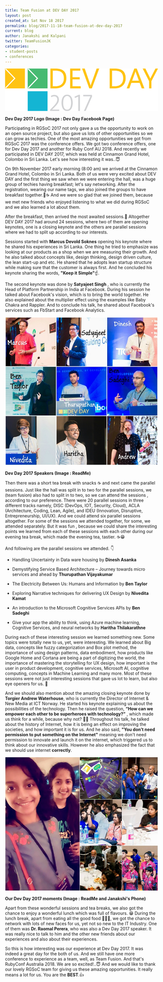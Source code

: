 ```yaml
---
title: Team Fusion at DEV DAY 2017
layout: post
created_at: Sat Nov 18 2017
permalink: blog/2017-11-18-team-fusion-at-dev-day-2017
current: blog
author: Janakshi and Kalpani
twitter: TeamFusionJK
categories: 
- student-posts
- conferences
---
```


![Team Fusion at Dev Day 2017](/img/blog/2017/2017-11-18-dev-day-2017-logo.png)
<div class="image-credits"><b>Dev Day 2017 Logo (Image : Dev Day Facebook Page)</b></div>


Participating in RGSoC 2017 not only gave a us the opportunity to work on an open source project, but also gave us lots of other opportunities so we can grow as techies. One of the most amazing opportunities we got from RGSoC 2017 was the conference offers. We got two conference offers, one for Dev Day 2017 and another for Ruby Conf AU 2018. And recently we participated in DEV DAY 2017, which was held at Cinnamon Grand Hotel, Colombo in Sri Lanka. Let's see how interesting it was..😇

On 9th November 2017 early morning (8:00 am) we arrived at the Cinnamon Grand Hotel, Colombo in Sri Lanka. Both of us were very excited about DEV DAY and the first thing we saw when we were entering the hall, was a huge group of techies having breakfast; let's say networking. After the registration, wearing our name tags, we also joined the groups to have breakfast together.🥪☕ And we were so glad that we joined them, because we met new friends who enjoyed listening to what we did during RGSoC and we also learned a lot about them. 

After the breakfast, then arrived the most awaited sessions.🎉 Altogether DEV DAY 2017 had around 24 sessions, where two of them are opening keynotes, one is a closing keynote and the others are parallel sessions where we had to split up according to our interests.

Sessions started with **Marcus Devold Soknes** opening his keynote where he shared his experiences in Sri Lanka. One thing he tried to emphasize was looking at our products as a shop when we are measuring their growth. And he also talked about concepts like, design thinking, design driven culture, the lean start-up and etc. He shared that he adopts lean startup structure while making sure that the customer is always first. And he concluded his keynote sharing the words, **"Keep it Simple"**☝.

The second keynote was done by **Satyajeet Singh** , who is currently the Head of Platform Partnership in India at Facebook. During his session he talked about Facebook's vision, which is to bring the world together. He also explained about the multiplier effect using the examples like Baby Chakra and Rappler. And to conclude his talk, he shared about Facebook's services such as FbStart and Facebook Analytics. 

![Team Fusion at Dev Day 2017](/img/blog/2017/2017-11-18-dev-day-speakers.jpg)
<div class="image-credits"><b>Dev Day 2017 Speakers (Image : ReadMe)</b></div>


Then there was a short tea break with snacks ☕ and next came the parallel sessions. Just like the hall was split in to two for the parallel sessions, we (team fusion) also had to split in to two, so we can attend the sessions , according to our preference. There were 20 parallel sessions in three different tracks namely, DISC (DevOps, IOT, Security, Cloud), ACLA (Architecture, Coding, Lean, Agile), and IDEU (Innovation, Disruptive, Entrepreneurship, UI/UX). And we could attend six parallel sessions altogether. For some of the sessions we attended together, for some, we attended separately. But it was fun , because we could share the interesting points we learned from each of these sessions with each other during our evening tea break, which made
the evening tea, tastier. ☕😁

And following are the parallel sessions we attended. 👇

* Handling Uncertainty in Data ware housing by **Dinesh Asanka**

* Demystifying Service Based Architecture – Journey towards micro services and ahead by **Thurupathan Vijayakumar**

* The Electricity Between Us: Humans and Information by **Ben Taylor**

* Exploring Narrative techniques for delivering UX Design by **Nivedita Kamat**

* An introduction to the Microsoft Cognitive Services APIs by **Ben Sadeghi** 

* Give your app the ability to think, using Azure machine learning, Cognitive Services, and neural networks by **Haritha Thilakarathne** 

During each of these interesting session we learned something new. Some topics were totally new to us, yet, were interesting. We learned about Big data, concepts like fuzzy categorization and Box plot method, the importance of using design patterns, data embodiment, how products like Google Home and Cortana are being a part of digitizing the world, the importance of mastering the storytelling for UX design, how important is the user in product development, cognitive services, Microsoft AI, cognitive computing, concepts in Machine Learning and many more. Most of these sessions were not just interesting sessions that gave us lot to learn, but also eye openers for us. 👀

And we should also mention about the amazing closing keynote done by **Torgier Andrew Waterhouse**, who is currently the Director of Internet & New Media at ICT Norway. He started his keynote explaining us about the possibilities of the technology. Then he raised the question, **“How can we empower each other to be superheroes with technology?”** , which made us think for a while, because why not? 💪🚀 Throughout his talk, he talked about the history of Internet, how it is being an effect on improving the societies, and how important it is for us. And he also said, **"You don’t need permission to put something on the Internet"** meaning we don't need permission to innovate and launch it on the internet, which triggered us to think about our innovative skills. However he also emphasized the fact that we should use internet **correctly**.

![Team Fusion at Dev Day 2017](/img/blog/2017/2017-11-18-dev-day-moments.jpg)
<div class="image-credits"><b>Our Dev Day 2017 moments (Image : ReadMe and Janakshi's Phone)</b></div>


Apart from these wonderful sessions and tea breaks, we also got the chance to enjoy a wonderful lunch which was full of flavours. 😁 During the lunch break, apart from eating all the good food 🍝🍨🍰, we got the chance to network with lots of new faces for us, yet not so new to the IT Industry. One of them was **Dr. Raomal Perera**, who was also a Dev Day 2017 speaker. It was really nice to talk to him and the other new friends about our experiences and also about their experiences.

So this is how interesting was our experience at Dev Day 2017. It was indeed a great day for the both of us. And we still have one more conference to experience as a team, well, as Team Fusion. And that's RubyConf Australia 2018. We are so excited!..😇 And we would like to thank our lovely RGSoC team for giving us these amazing opportunities. It really means a lot for us. You are the **BEST**.👍 






